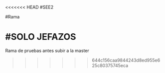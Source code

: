 <<<<<<< HEAD
#SEE2


#Rama

#SOLO JEFAZOS
=======
Rama de pruebas antes subir a la master
>>>>>>> 644c156caa9844243d8ed955e625c80375745eca
